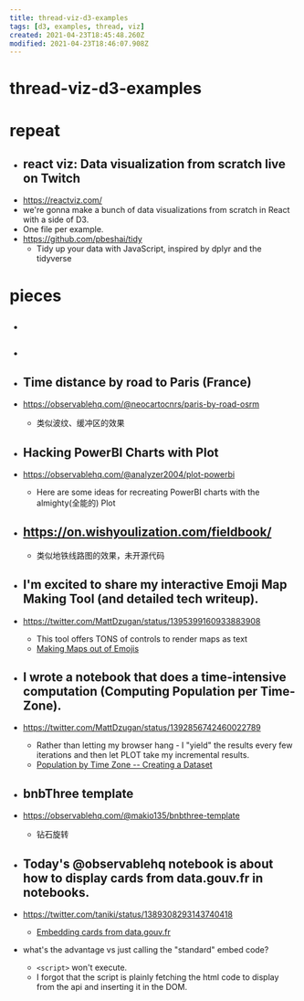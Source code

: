 ```yaml
---
title: thread-viz-d3-examples
tags: [d3, examples, thread, viz]
created: 2021-04-23T18:45:48.260Z
modified: 2021-04-23T18:46:07.908Z
---
```


# thread-viz-d3-examples

# repeat

- ## react viz: Data visualization from scratch live on Twitch
- https://reactviz.com/
- we're gonna make a bunch of data visualizations from scratch in React with a side of D3. 
- One file per example.
- https://github.com/pbeshai/tidy
  - Tidy up your data with JavaScript, inspired by dplyr and the tidyverse
# pieces
- ## 

- ## 

- ## Time distance by road to Paris (France)
- https://observablehq.com/@neocartocnrs/paris-by-road-osrm
  - 类似波纹、缓冲区的效果


- ## Hacking PowerBI Charts with Plot
- https://observablehq.com/@analyzer2004/plot-powerbi
  - Here are some ideas for recreating PowerBI charts with the almighty(全能的) Plot

- ## https://on.wishyoulization.com/fieldbook/
  - 类似地铁线路图的效果，未开源代码

- ## I'm excited to share my interactive Emoji Map Making Tool (and detailed tech writeup).  
- https://twitter.com/MattDzugan/status/1395399160933883908
  - This tool offers TONS of controls to render maps as text
  - [Making Maps out of Emojis](https://observablehq.com/@mattdzugan/making-maps-out-of-emojis)

- ## I wrote a notebook that does a time-intensive computation (Computing Population per Time-Zone).
- https://twitter.com/MattDzugan/status/1392856742460022789
  - Rather than letting my browser hang - I "yield" the results every few iterations and then let PLOT take my incremental results.
  - [Population by Time Zone -- Creating a Dataset](https://observablehq.com/@mattdzugan/population-by-time-zone-creating-a-dataset)

- ## bnbThree template
- https://observablehq.com/@makio135/bnbthree-template
  - 钻石旋转

- ## Today's @observablehq notebook is about how to display cards from data.gouv.fr in notebooks.
- https://twitter.com/taniki/status/1389308293143740418
  - [Embedding cards from data.gouv.fr](https://observablehq.com/@taniki/datagouvfr-oembed)
- what's the advantage vs just calling the "standard" embed code?
  - `<script>` won't execute.
  - I forgot that the script is plainly fetching the html code to display from the api and inserting it in the DOM.
